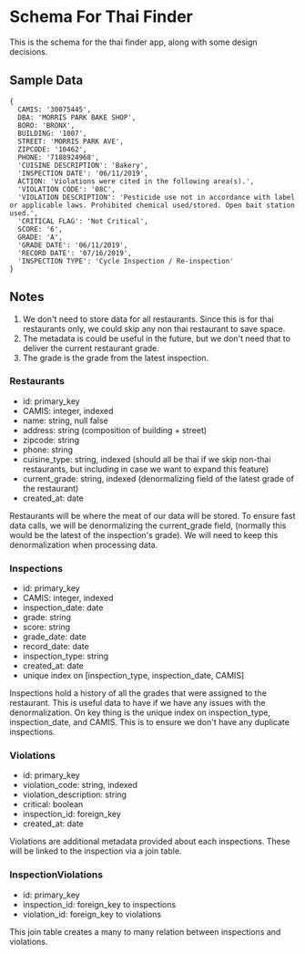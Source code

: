 # Schema For Thai Finder
This is the schema for the thai finder app, along with some design decisions.

## Sample Data
```
{
  CAMIS: '30075445',
  DBA: 'MORRIS PARK BAKE SHOP',
  BORO: 'BRONX',
  BUILDING: '1007',
  STREET: 'MORRIS PARK AVE',
  ZIPCODE: '10462',
  PHONE: '7188924968',
  'CUISINE DESCRIPTION': 'Bakery',
  'INSPECTION DATE': '06/11/2019',
  ACTION: 'Violations were cited in the following area(s).',
  'VIOLATION CODE': '08C',
  'VIOLATION DESCRIPTION': 'Pesticide use not in accordance with label or applicable laws. Prohibited chemical used/stored. Open bait station used.',
  'CRITICAL FLAG': 'Not Critical',
  SCORE: '6',
  GRADE: 'A',
  'GRADE DATE': '06/11/2019',
  'RECORD DATE': '07/16/2019',
  'INSPECTION TYPE': 'Cycle Inspection / Re-inspection' 
}
```

## Notes
1. We don't need to store data for all restaurants. Since this is for thai restaurants only, we could skip any non thai restaurant to save space.
2. The metadata is could be useful in the future, but we don't need that to deliver the current restaurant grade.
3. The grade is the grade from the latest inspection.

### Restaurants
- id: primary_key
- CAMIS: integer, indexed
- name: string, null false
- address: string (composition of building + street)
- zipcode: string
- phone: string
- cuisine_type: string, indexed (should all be thai if we skip non-thai restaurants, but including in case we want to expand this feature)
- current_grade: string, indexed (denormalizing field of the latest grade of the restaurant)
- created_at: date

Restaurants will be where the meat of our data will be stored. To ensure fast data calls, we will be denormalizing the current_grade field, (normally this would be the latest of the inspection's grade). We will need to keep this denormalization when processing data. 

### Inspections
- id: primary_key
- CAMIS: integer, indexed
- inspection_date: date
- grade: string
- score: string
- grade_date: date
- record_date: date
- inspection_type: string
- created_at: date
- unique index on [inspection_type, inspection_date, CAMIS]

Inspections hold a history of all the grades that were assigned to the restaurant. This is useful data to have if we have any issues with the denormalization. On key thing is the unique index on inspection_type, inspection_date, and CAMIS. This is to ensure we don't have any duplicate inspections.

### Violations
- id: primary_key
- violation_code: string, indexed
- violation_description: string
- critical: boolean
- inspection_id: foreign_key
- created_at: date

Violations are additional metadata provided about each inspections. These will be linked to the inspection via a join table.

### InspectionViolations
- id: primary_key
- inspection_id: foreign_key to inspections
- violation_id: foreign_key to violations

This join table creates a many to many relation between inspections and violations.